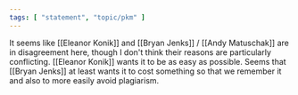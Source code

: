 ```yaml
---
tags: [ "statement", "topic/pkm" ]
---
```


It seems like [[Eleanor Konik]] and [[Bryan Jenks]] / [[Andy Matuschak]] are in disagreement here, though I don't think their reasons are particularly conflicting. [[Eleanor Konik]] wants it to be as easy as possible. Seems that [[Bryan Jenks]] at least wants it to cost something so that we remember it and also to more easily avoid plagiarism.